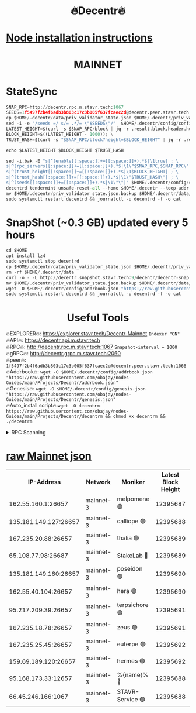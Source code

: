 <h1 align="center"> 🔥Decentr🔥</h1>

[Node installation instructions](https://github.com/obajay/nodes-Guides/tree/main/Projects/Decentr)
=
<h1 align="center"> MAINNET</h1>

# StateSync
```python
SNAP_RPC=http://decentr.rpc.m.stavr.tech:1067
SEEDS=1f5497f2b4f6adb3b803c17c3b005f637fcaec2d@decentr.peer.stavr.tech:1066
cp $HOME/.decentr/data/priv_validator_state.json $HOME/.decentr/priv_validator_state.json.backup
sed -i -e "/seeds =/ s/= .*/= \"$SEEDS\"/"  $HOME/.decentr/config/config.toml
LATEST_HEIGHT=$(curl -s $SNAP_RPC/block | jq -r .result.block.header.height); \
BLOCK_HEIGHT=$((LATEST_HEIGHT - 1000)); \
TRUST_HASH=$(curl -s "$SNAP_RPC/block?height=$BLOCK_HEIGHT" | jq -r .result.block_id.hash)

echo $LATEST_HEIGHT $BLOCK_HEIGHT $TRUST_HASH

sed -i.bak -E "s|^(enable[[:space:]]+=[[:space:]]+).*$|\1true| ; \
s|^(rpc_servers[[:space:]]+=[[:space:]]+).*$|\1\"$SNAP_RPC,$SNAP_RPC\"| ; \
s|^(trust_height[[:space:]]+=[[:space:]]+).*$|\1$BLOCK_HEIGHT| ; \
s|^(trust_hash[[:space:]]+=[[:space:]]+).*$|\1\"$TRUST_HASH\"| ; \
s|^(seeds[[:space:]]+=[[:space:]]+).*$|\1\"\"|" $HOME/.decentr/config/config.toml
decentrd tendermint unsafe-reset-all --home $HOME/.decentr --keep-addr-book
mv $HOME/.decentr/priv_validator_state.json.backup $HOME/.decentr/data/priv_validator_state.json
sudo systemctl restart decentrd && journalctl -u decentrd -f -o cat
```
# SnapShot (~0.3 GB) updated every 5 hours
```python
cd $HOME
apt install lz4
sudo systemctl stop decentrd
cp $HOME/.decentr/data/priv_validator_state.json $HOME/.decentr/priv_validator_state.json.backup
rm -rf $HOME/.decentr/data
curl -o - -L http://decentr.snapshot.stavr.tech:9/decentr/decentr-snap.tar.lz4 | lz4 -c -d - | tar -x -C $HOME/.decentr --strip-components 2
mv $HOME/.decentr/priv_validator_state.json.backup $HOME/.decentr/data/priv_validator_state.json
wget -O $HOME/.decentr/config/addrbook.json "https://raw.githubusercontent.com/obajay/nodes-Guides/main/Projects/Decentr/addrbook.json"
sudo systemctl restart decentrd && journalctl -u decentrd -f -o cat
```

 <h1 align="center"> Useful Tools</h1>

🔥EXPLORER🔥:     https://explorer.stavr.tech/Decentr-Mainnet        `Indexer "ON"` \
🔥API🔥:          https://decentr.api.m.stavr.tech \
🔥RPC🔥:          http://decentr.rpc.m.stavr.tech:1067              `Snapshot-interval = 1000` \
🔥gRPC🔥:         http://decentr.grpc.m.stavr.tech:2060 \
🔥peer🔥:         `1f5497f2b4f6adb3b803c17c3b005f637fcaec2d@decentr.peer.stavr.tech:1066` \
🔥Addrbook🔥:  `wget -O $HOME/.decentr/config/addrbook.json "https://raw.githubusercontent.com/obajay/nodes-Guides/main/Projects/Decentr/addrbook.json"` \
🔥Genesis🔥:  `wget -O $HOME/.decentr/config/genesis.json "https://raw.githubusercontent.com/obajay/nodes-Guides/main/Projects/Decentr/genesis.json"` \
🔥Auto_install script🔥:`wget -O decentrm https://raw.githubusercontent.com/obajay/nodes-Guides/main/Projects/Decentr/decentrm && chmod +x decentrm && ./decentrm`

<details>
<summary>RPC Scanning</summary>

<h2 align="center"> We scan nodes in real time every 4 hours. And we provide the final result of RPC endpoints.
We cannot influence the operation of these nodes in any way. </h2>


```python
If Voting Power is higher than 0 --> then the Node is a validator of the network and may be subject to attack and be a potential threat to the chain.
```
```python
We marked such validators with a red symbol
```

</details>

[raw Mainnet json](https://rpc-check.decentrm.stavr.tech/decentrm/rpc-decentrm-result.json)
=



<table><tr><th>IP-Address</th><th>Network</th><th>Moniker</th><th>Latest Block Height</th><th>Earliest Block Height</th><th>Catching Up</th><th>Tx Index</th><th>Voting Power</th><th>Scan Time</th></tr><tr><td>162.55.160.1:26657</td><td>mainnet-3</td><td>melpomene 🟢</td><td>12395687</td><td>1688950</td><td>False</td><td>on</td><td>0</td><td>2024-01-12T15:04:46.098687046UTC</td></tr><tr><td>135.181.149.127:26657</td><td>mainnet-3</td><td>calliope 🟢</td><td>12395688</td><td>1688950</td><td>False</td><td>on</td><td>0</td><td>2024-01-12T15:04:46.451176706UTC</td></tr><tr><td>167.235.20.88:26657</td><td>mainnet-3</td><td>thalia 🟢</td><td>12395689</td><td>1688950</td><td>False</td><td>on</td><td>0</td><td>2024-01-12T15:04:53.963512304UTC</td></tr><tr><td>65.108.77.98:26687</td><td>mainnet-3</td><td>StakeLab 🔴</td><td>12395689</td><td>1688950</td><td>False</td><td>on</td><td>5464130</td><td>2024-01-12T15:04:54.299664638UTC</td></tr><tr><td>135.181.149.160:26657</td><td>mainnet-3</td><td>poseidon 🟢</td><td>12395690</td><td>1688950</td><td>False</td><td>on</td><td>0</td><td>2024-01-12T15:04:58.962197910UTC</td></tr><tr><td>162.55.40.104:26657</td><td>mainnet-3</td><td>hera 🟢</td><td>12395690</td><td>1688950</td><td>False</td><td>on</td><td>0</td><td>2024-01-12T15:05:01.348402857UTC</td></tr><tr><td>95.217.209.39:26657</td><td>mainnet-3</td><td>terpsichore 🟢</td><td>12395691</td><td>1688950</td><td>False</td><td>on</td><td>0</td><td>2024-01-12T15:05:03.768314165UTC</td></tr><tr><td>167.235.18.78:26657</td><td>mainnet-3</td><td>zeus 🟢</td><td>12395691</td><td>1688950</td><td>False</td><td>on</td><td>0</td><td>2024-01-12T15:05:08.247395581UTC</td></tr><tr><td>167.235.25.45:26657</td><td>mainnet-3</td><td>euterpe 🟢</td><td>12395692</td><td>1688950</td><td>False</td><td>on</td><td>0</td><td>2024-01-12T15:05:10.532734837UTC</td></tr><tr><td>159.69.189.120:26657</td><td>mainnet-3</td><td>hermes 🟢</td><td>12395692</td><td>1688950</td><td>False</td><td>on</td><td>0</td><td>2024-01-12T15:05:10.772518315UTC</td></tr><tr><td>95.168.173.33:12657</td><td>mainnet-3</td><td>%{name}% 🔴</td><td>12395688</td><td>8964001</td><td>False</td><td>on</td><td>4174406</td><td>2024-01-12T15:04:47.603749239UTC</td></tr><tr><td>66.45.246.166:1067</td><td>mainnet-3</td><td>STAVR-Service 🟢</td><td>12395688</td><td>12393001</td><td>False</td><td>on</td><td>0</td><td>2024-01-12T15:04:47.013646058UTC</td></tr></table>